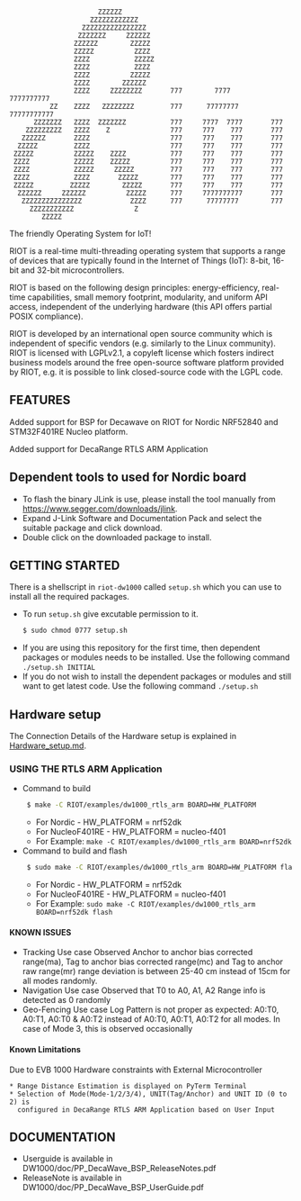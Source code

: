                           ZZZZZZ
                        ZZZZZZZZZZZZ
                      ZZZZZZZZZZZZZZZZ
                     ZZZZZZZ     ZZZZZZ
                    ZZZZZZ        ZZZZZ
                    ZZZZZ          ZZZZ
                    ZZZZ           ZZZZZ
                    ZZZZ           ZZZZ
                    ZZZZ          ZZZZZ
                    ZZZZ        ZZZZZZ
                    ZZZZ     ZZZZZZZZ       777        7777       7777777777
              ZZ    ZZZZ   ZZZZZZZZ         777      77777777    77777777777
          ZZZZZZZ   ZZZZ  ZZZZZZZ           777     7777  7777       777
        ZZZZZZZZZ   ZZZZ    Z               777     777    777       777
       ZZZZZZ       ZZZZ                    777     777    777       777
      ZZZZZ         ZZZZ                    777     777    777       777
     ZZZZZ          ZZZZZ    ZZZZ           777     777    777       777
     ZZZZ           ZZZZZ    ZZZZZ          777     777    777       777
     ZZZZ           ZZZZZ     ZZZZZ         777     777    777       777
     ZZZZ           ZZZZ       ZZZZZ        777     777    777       777
     ZZZZZ         ZZZZZ        ZZZZZ       777     777    777       777
      ZZZZZZ     ZZZZZZ          ZZZZZ      777     7777777777       777
       ZZZZZZZZZZZZZZZ            ZZZZ      777      77777777        777
         ZZZZZZZZZZZ               Z
            ZZZZZ


The friendly Operating System for IoT!

RIOT is a real-time multi-threading operating system that supports a range of
devices that are typically found in the Internet of Things (IoT): 
8-bit, 16-bit and 32-bit microcontrollers.

RIOT is based on the following design principles: energy-efficiency, real-time
capabilities, small memory footprint, modularity, and uniform API access,
independent of the underlying hardware (this API offers partial POSIX
compliance).

RIOT is developed by an international open source community which is
independent of specific vendors (e.g. similarly to the Linux community).
RIOT is licensed with LGPLv2.1, a copyleft license which fosters
indirect business models around the free open-source software platform
provided by RIOT, e.g. it is possible to link closed-source code with the
LGPL code.


## FEATURES

Added support for BSP for Decawave on RIOT for Nordic NRF52840 and STM32F401RE Nucleo
platform.

Added support for DecaRange RTLS ARM Application

## Dependent tools to used for Nordic board

* To flash the binary JLink is use, please install the tool manually from
https://www.segger.com/downloads/jlink.
* Expand J-Link Software and Documentation Pack and select the suitable 
package and click download.
* Double click on the downloaded package to install.


## GETTING STARTED

There is a shellscript in `riot-dw1000` called `setup.sh` which
you can use to install all the required packages.
* To run `setup.sh` give excutable permission to it.
     ```bash
     $ sudo chmod 0777 setup.sh
     ```
* If you are using this repository for the first time, then dependent packages
  or modules needs to be installed. 
  Use the following command `./setup.sh INITIAL`
* If you do not wish to install the dependent packages or modules and still want
  to get latest code.
  Use the following command `./setup.sh`

## Hardware setup
The Connection Details of the Hardware setup is explained in [Hardware_setup.md][HS].

[HS]: ./Hardware_setup.md


### USING THE RTLS ARM Application

* Command to build
    ```bash
     $ make -C RIOT/examples/dw1000_rtls_arm BOARD=HW_PLATFORM
    ```
     * For Nordic - HW_PLATFORM = nrf52dk 
     * For NucleoF401RE - HW_PLATFORM = nucleo-f401
     * For Example: `make -C RIOT/examples/dw1000_rtls_arm BOARD=nrf52dk`    
* Command to build and flash
    ```bash
     $ sudo make -C RIOT/examples/dw1000_rtls_arm BOARD=HW_PLATFORM flash
    ```
   * For Nordic - HW_PLATFORM = nrf52dk 
   * For NucleoF401RE - HW_PLATFORM = nucleo-f401
   * For Example: `sudo make -C RIOT/examples/dw1000_rtls_arm BOARD=nrf52dk flash`    


#### KNOWN ISSUES

* Tracking Use case
Observed Anchor to anchor bias corrected range(ma), Tag to anchor bias
corrected range(mc) and Tag to anchor raw range(mr) range deviation is between 25-40 cm instead of 15cm for all modes randomly.
* Navigation Use case
Observed that T0 to A0, A1, A2 Range info is detected as 0 randomly
* Geo-Fencing Use case
Log Pattern is not proper as expected: A0:T0, A0:T1, A0:T0 & A0:T2 instead of
A0:T0, A0:T1, A0:T2 for all modes. In case of Mode 3, this is observed occasionally

#### Known Limitations

  Due to EVB 1000 Hardware constraints with External Microcontroller
	    
    * Range Distance Estimation is displayed on PyTerm Terminal
    * Selection of Mode(Mode-1/2/3/4), UNIT(Tag/Anchor) and UNIT ID (0 to 2) is
      configured in DecaRange RTLS ARM Application based on User Input

## DOCUMENTATION

* Userguide is available in DW1000/doc/PP_DecaWave_BSP_ReleaseNotes.pdf
* ReleaseNote is available in DW1000/doc/PP_DecaWave_BSP_UserGuide.pdf


